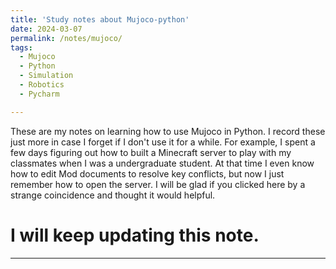 ```yaml
---
title: 'Study notes about Mujoco-python'
date: 2024-03-07
permalink: /notes/mujoco/
tags:
  - Mujoco
  - Python
  - Simulation 
  - Robotics
  - Pycharm

---
```


These are my notes on learning how to use Mujoco in Python. I record these just more in case I forget if I don't use it for a while. For example, I spent a few days figuring out how to built a Minecraft server to play with my classmates when I was a undergraduate student. At that time I even know how to edit Mod documents to resolve key conflicts, but now I just remember how to open the server. I will be glad if you clicked here by a strange coincidence and thought it would helpful.

I will keep updating this note. 
======

------
